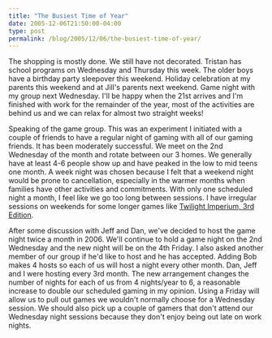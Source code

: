 ```yaml
---
title: "The Busiest Time of Year"
date: 2005-12-06T21:50:00-04:00
type: post
permalink: /blog/2005/12/06/the-busiest-time-of-year/
---
```

The shopping is mostly done. We still have not decorated. Tristan has school programs on Wednesday and Thursday this week. The older boys have a birthday party sleepover this weekend. Holiday celebration at my parents this weekend and at Jill's parents next weekend. Game night with my group next Wednesday. I'll be happy when the 21st arrives and I'm finished with work for the remainder of the year, most of the activities are behind us and we can relax for almost two straight weeks!

Speaking of the game group. This was an experiment I initiated with a couple of friends to have a regular night of gaming with all of our gaming friends. It has been moderately successful. We meet on the 2nd Wednesday of the month and rotate between our 3 homes. We generally have at least 4-6 people show up and have peaked in the low to mid teens one month. A week night was chosen because I felt that a weekend night would be prone to cancellation, especially in the warmer months when families have other activities and commitments. With only one scheduled night a month, I feel like we go too long between sessions. I have irregular sessions on weekends for some longer games like [Twilight Imperium, 3rd Edition](https://www.boardgamegeek.com/game/12493).

After some discussion with Jeff and Dan, we've decided to host the game night twice a month in 2006. We'll continue to hold a game night on the 2nd Wednesday and the new night will be on the 4th Friday. I also asked another member of our group if he'd like to host and he has accepted. Adding Bob makes 4 hosts so each of us will host a night every other month. Dan, Jeff and I were hosting every 3rd month. The new arrangement changes the number of nights for each of us from 4 nights/year to 6, a reasonable increase to double our scheduled gaming in my opinion. Using a Friday will allow us to pull out games we wouldn't normally choose for a Wednesday session. We should also pick up a couple of gamers that don't attend our Wednesday night sessions because they don't enjoy being out late on work nights.